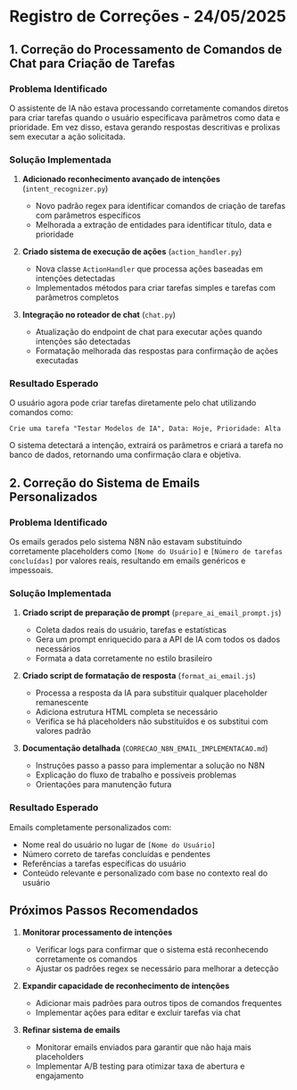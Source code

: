 # Registro de Correções - 24/05/2025

## 1. Correção do Processamento de Comandos de Chat para Criação de Tarefas

### Problema Identificado
O assistente de IA não estava processando corretamente comandos diretos para criar tarefas quando o usuário especificava parâmetros como data e prioridade. Em vez disso, estava gerando respostas descritivas e prolixas sem executar a ação solicitada.

### Solução Implementada
1. **Adicionado reconhecimento avançado de intenções** (`intent_recognizer.py`)
   - Novo padrão regex para identificar comandos de criação de tarefas com parâmetros específicos
   - Melhorada a extração de entidades para identificar título, data e prioridade

2. **Criado sistema de execução de ações** (`action_handler.py`)
   - Nova classe `ActionHandler` que processa ações baseadas em intenções detectadas
   - Implementados métodos para criar tarefas simples e tarefas com parâmetros completos

3. **Integração no roteador de chat** (`chat.py`)
   - Atualização do endpoint de chat para executar ações quando intenções são detectadas
   - Formatação melhorada das respostas para confirmação de ações executadas

### Resultado Esperado
O usuário agora pode criar tarefas diretamente pelo chat utilizando comandos como:
```
Crie uma tarefa "Testar Modelos de IA", Data: Hoje, Prioridade: Alta
```
O sistema detectará a intenção, extrairá os parâmetros e criará a tarefa no banco de dados, retornando uma confirmação clara e objetiva.

## 2. Correção do Sistema de Emails Personalizados

### Problema Identificado
Os emails gerados pelo sistema N8N não estavam substituindo corretamente placeholders como `[Nome do Usuário]` e `[Número de tarefas concluídas]` por valores reais, resultando em emails genéricos e impessoais.

### Solução Implementada
1. **Criado script de preparação de prompt** (`prepare_ai_email_prompt.js`)
   - Coleta dados reais do usuário, tarefas e estatísticas
   - Gera um prompt enriquecido para a API de IA com todos os dados necessários
   - Formata a data corretamente no estilo brasileiro

2. **Criado script de formatação de resposta** (`format_ai_email.js`)
   - Processa a resposta da IA para substituir qualquer placeholder remanescente
   - Adiciona estrutura HTML completa se necessário
   - Verifica se há placeholders não substituídos e os substitui com valores padrão

3. **Documentação detalhada** (`CORRECAO_N8N_EMAIL_IMPLEMENTACAO.md`)
   - Instruções passo a passo para implementar a solução no N8N
   - Explicação do fluxo de trabalho e possíveis problemas
   - Orientações para manutenção futura

### Resultado Esperado
Emails completamente personalizados com:
- Nome real do usuário no lugar de `[Nome do Usuário]`
- Número correto de tarefas concluídas e pendentes
- Referências a tarefas específicas do usuário
- Conteúdo relevante e personalizado com base no contexto real do usuário

## Próximos Passos Recomendados

1. **Monitorar processamento de intenções**
   - Verificar logs para confirmar que o sistema está reconhecendo corretamente os comandos
   - Ajustar os padrões regex se necessário para melhorar a detecção

2. **Expandir capacidade de reconhecimento de intenções**
   - Adicionar mais padrões para outros tipos de comandos frequentes
   - Implementar ações para editar e excluir tarefas via chat

3. **Refinar sistema de emails**
   - Monitorar emails enviados para garantir que não haja mais placeholders
   - Implementar A/B testing para otimizar taxa de abertura e engajamento
